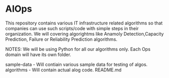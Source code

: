 # AIOps

This repository contains various IT infrastructure related algorithms so that companies can use such scripts/code with simple steps in their organization.
We will covering algorightms like Anamoly Detection,Capacity Prediction, Failure or Reliability Prediction algorithms.

NOTES: 
We will be using Python for all our algorithms only.
Each Ops domain will have its own folder.

sample-data - Will contiain various sample data for testing of algos.
algorithms - Will contain actual alog code.
README.md
